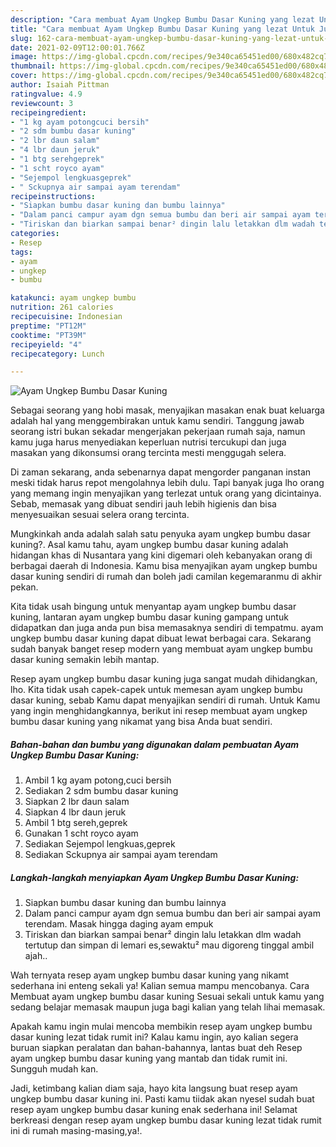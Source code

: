 ```yaml
---
description: "Cara membuat Ayam Ungkep Bumbu Dasar Kuning yang lezat Untuk Jualan"
title: "Cara membuat Ayam Ungkep Bumbu Dasar Kuning yang lezat Untuk Jualan"
slug: 162-cara-membuat-ayam-ungkep-bumbu-dasar-kuning-yang-lezat-untuk-jualan
date: 2021-02-09T12:00:01.766Z
image: https://img-global.cpcdn.com/recipes/9e340ca65451ed00/680x482cq70/ayam-ungkep-bumbu-dasar-kuning-foto-resep-utama.jpg
thumbnail: https://img-global.cpcdn.com/recipes/9e340ca65451ed00/680x482cq70/ayam-ungkep-bumbu-dasar-kuning-foto-resep-utama.jpg
cover: https://img-global.cpcdn.com/recipes/9e340ca65451ed00/680x482cq70/ayam-ungkep-bumbu-dasar-kuning-foto-resep-utama.jpg
author: Isaiah Pittman
ratingvalue: 4.9
reviewcount: 3
recipeingredient:
- "1 kg ayam potongcuci bersih"
- "2 sdm bumbu dasar kuning"
- "2 lbr daun salam"
- "4 lbr daun jeruk"
- "1 btg serehgeprek"
- "1 scht royco ayam"
- "Sejempol lengkuasgeprek"
- " Sckupnya air sampai ayam terendam"
recipeinstructions:
- "Siapkan bumbu dasar kuning dan bumbu lainnya"
- "Dalam panci campur ayam dgn semua bumbu dan beri air sampai ayam terendam. Masak hingga daging ayam empuk"
- "Tiriskan dan biarkan sampai benar² dingin lalu letakkan dlm wadah tertutup dan simpan di lemari es,sewaktu² mau digoreng tinggal ambil ajah.."
categories:
- Resep
tags:
- ayam
- ungkep
- bumbu

katakunci: ayam ungkep bumbu 
nutrition: 261 calories
recipecuisine: Indonesian
preptime: "PT12M"
cooktime: "PT39M"
recipeyield: "4"
recipecategory: Lunch

---
```



![Ayam Ungkep Bumbu Dasar Kuning](https://img-global.cpcdn.com/recipes/9e340ca65451ed00/680x482cq70/ayam-ungkep-bumbu-dasar-kuning-foto-resep-utama.jpg)

Sebagai seorang yang hobi masak, menyajikan masakan enak buat keluarga adalah hal yang menggembirakan untuk kamu sendiri. Tanggung jawab seorang istri bukan sekadar mengerjakan pekerjaan rumah saja, namun kamu juga harus menyediakan keperluan nutrisi tercukupi dan juga masakan yang dikonsumsi orang tercinta mesti menggugah selera.

Di zaman  sekarang, anda sebenarnya dapat mengorder panganan instan meski tidak harus repot mengolahnya lebih dulu. Tapi banyak juga lho orang yang memang ingin menyajikan yang terlezat untuk orang yang dicintainya. Sebab, memasak yang dibuat sendiri jauh lebih higienis dan bisa menyesuaikan sesuai selera orang tercinta. 



Mungkinkah anda adalah salah satu penyuka ayam ungkep bumbu dasar kuning?. Asal kamu tahu, ayam ungkep bumbu dasar kuning adalah hidangan khas di Nusantara yang kini digemari oleh kebanyakan orang di berbagai daerah di Indonesia. Kamu bisa menyajikan ayam ungkep bumbu dasar kuning sendiri di rumah dan boleh jadi camilan kegemaranmu di akhir pekan.

Kita tidak usah bingung untuk menyantap ayam ungkep bumbu dasar kuning, lantaran ayam ungkep bumbu dasar kuning gampang untuk didapatkan dan juga anda pun bisa memasaknya sendiri di tempatmu. ayam ungkep bumbu dasar kuning dapat dibuat lewat berbagai cara. Sekarang sudah banyak banget resep modern yang membuat ayam ungkep bumbu dasar kuning semakin lebih mantap.

Resep ayam ungkep bumbu dasar kuning juga sangat mudah dihidangkan, lho. Kita tidak usah capek-capek untuk memesan ayam ungkep bumbu dasar kuning, sebab Kamu dapat menyajikan sendiri di rumah. Untuk Kamu yang ingin menghidangkannya, berikut ini resep membuat ayam ungkep bumbu dasar kuning yang nikamat yang bisa Anda buat sendiri.

<!--inarticleads1-->

##### Bahan-bahan dan bumbu yang digunakan dalam pembuatan Ayam Ungkep Bumbu Dasar Kuning:

1. Ambil 1 kg ayam potong,cuci bersih
1. Sediakan 2 sdm bumbu dasar kuning
1. Siapkan 2 lbr daun salam
1. Siapkan 4 lbr daun jeruk
1. Ambil 1 btg sereh,geprek
1. Gunakan 1 scht royco ayam
1. Sediakan Sejempol lengkuas,geprek
1. Sediakan  Sckupnya air sampai ayam terendam




<!--inarticleads2-->

##### Langkah-langkah menyiapkan Ayam Ungkep Bumbu Dasar Kuning:

1. Siapkan bumbu dasar kuning dan bumbu lainnya
1. Dalam panci campur ayam dgn semua bumbu dan beri air sampai ayam terendam. Masak hingga daging ayam empuk
1. Tiriskan dan biarkan sampai benar² dingin lalu letakkan dlm wadah tertutup dan simpan di lemari es,sewaktu² mau digoreng tinggal ambil ajah..




Wah ternyata resep ayam ungkep bumbu dasar kuning yang nikamt sederhana ini enteng sekali ya! Kalian semua mampu mencobanya. Cara Membuat ayam ungkep bumbu dasar kuning Sesuai sekali untuk kamu yang sedang belajar memasak maupun juga bagi kalian yang telah lihai memasak.

Apakah kamu ingin mulai mencoba membikin resep ayam ungkep bumbu dasar kuning lezat tidak rumit ini? Kalau kamu ingin, ayo kalian segera buruan siapkan peralatan dan bahan-bahannya, lantas buat deh Resep ayam ungkep bumbu dasar kuning yang mantab dan tidak rumit ini. Sungguh mudah kan. 

Jadi, ketimbang kalian diam saja, hayo kita langsung buat resep ayam ungkep bumbu dasar kuning ini. Pasti kamu tiidak akan nyesel sudah buat resep ayam ungkep bumbu dasar kuning enak sederhana ini! Selamat berkreasi dengan resep ayam ungkep bumbu dasar kuning lezat tidak rumit ini di rumah masing-masing,ya!.

